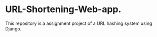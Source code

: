 # URL-Shortening-Web-app.
This repository is a assignment project of a URL hashing system using Django.
